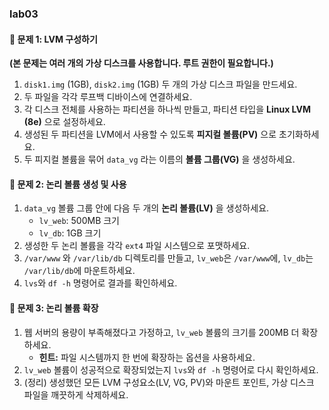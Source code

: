 ### lab03

#### 📝 문제 1: LVM 구성하기

**(본 문제는 여러 개의 가상 디스크를 사용합니다. 루트 권한이 필요합니다.)**

1.  `disk1.img` (1GB), `disk2.img` (1GB) 두 개의 가상 디스크 파일을 만드세요.
2.  두 파일을 각각 루프백 디바이스에 연결하세요.
3.  각 디스크 전체를 사용하는 파티션을 하나씩 만들고, 파티션 타입을 **Linux LVM (8e)** 으로 설정하세요.
4.  생성된 두 파티션을 LVM에서 사용할 수 있도록 **피지컬 볼륨(PV)** 으로 초기화하세요.
5.  두 피지컬 볼륨을 묶어 `data_vg` 라는 이름의 **볼륨 그룹(VG)** 을 생성하세요.

#### 📝 문제 2: 논리 볼륨 생성 및 사용

1.  `data_vg` 볼륨 그룹 안에 다음 두 개의 **논리 볼륨(LV)** 을 생성하세요.
    *   `lv_web`: 500MB 크기
    *   `lv_db`: 1GB 크기
2.  생성한 두 논리 볼륨을 각각 `ext4` 파일 시스템으로 포맷하세요.
3.  `/var/www` 와 `/var/lib/db` 디렉토리를 만들고, `lv_web`은 `/var/www`에, `lv_db`는 `/var/lib/db`에 마운트하세요.
4.  `lvs`와 `df -h` 명령어로 결과를 확인하세요.

#### 📝 문제 3: 논리 볼륨 확장

1.  웹 서버의 용량이 부족해졌다고 가정하고, `lv_web` 볼륨의 크기를 200MB 더 확장하세요.
    *   **힌트:** 파일 시스템까지 한 번에 확장하는 옵션을 사용하세요.
2.  `lv_web` 볼륨이 성공적으로 확장되었는지 `lvs`와 `df -h` 명령어로 다시 확인하세요.
3.  (정리) 생성했던 모든 LVM 구성요소(LV, VG, PV)와 마운트 포인트, 가상 디스크 파일을 깨끗하게 삭제하세요. 